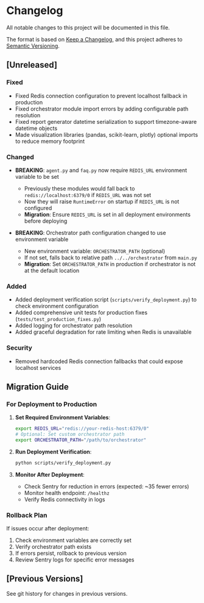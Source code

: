 # Changelog

All notable changes to this project will be documented in this file.

The format is based on [Keep a Changelog](https://keepachangelog.com/en/1.0.0/),
and this project adheres to [Semantic Versioning](https://semver.org/spec/v2.0.0.html).

## [Unreleased]

### Fixed
- Fixed Redis connection configuration to prevent localhost fallback in production
- Fixed orchestrator module import errors by adding configurable path resolution
- Fixed report generator datetime serialization to support timezone-aware datetime objects
- Made visualization libraries (pandas, scikit-learn, plotly) optional imports to reduce memory footprint

### Changed
- **BREAKING**: `agent.py` and `faq.py` now require `REDIS_URL` environment variable to be set
  - Previously these modules would fall back to `redis://localhost:6379/0` if `REDIS_URL` was not set
  - Now they will raise `RuntimeError` on startup if `REDIS_URL` is not configured
  - **Migration**: Ensure `REDIS_URL` is set in all deployment environments before deploying
  
- **BREAKING**: Orchestrator path configuration changed to use environment variable
  - New environment variable: `ORCHESTRATOR_PATH` (optional)
  - If not set, falls back to relative path `../../orchestrator` from `main.py`
  - **Migration**: Set `ORCHESTRATOR_PATH` in production if orchestrator is not at the default location

### Added
- Added deployment verification script (`scripts/verify_deployment.py`) to check environment configuration
- Added comprehensive unit tests for production fixes (`tests/test_production_fixes.py`)
- Added logging for orchestrator path resolution
- Added graceful degradation for rate limiting when Redis is unavailable

### Security
- Removed hardcoded Redis connection fallbacks that could expose localhost services

## Migration Guide

### For Deployment to Production

1. **Set Required Environment Variables**:
   ```bash
   export REDIS_URL="redis://your-redis-host:6379/0"
   # Optional: Set custom orchestrator path
   export ORCHESTRATOR_PATH="/path/to/orchestrator"
   ```

2. **Run Deployment Verification**:
   ```bash
   python scripts/verify_deployment.py
   ```

3. **Monitor After Deployment**:
   - Check Sentry for reduction in errors (expected: ~35 fewer errors)
   - Monitor health endpoint: `/healthz`
   - Verify Redis connectivity in logs

### Rollback Plan

If issues occur after deployment:

1. Check environment variables are correctly set
2. Verify orchestrator path exists
3. If errors persist, rollback to previous version
4. Review Sentry logs for specific error messages

## [Previous Versions]

See git history for changes in previous versions.
